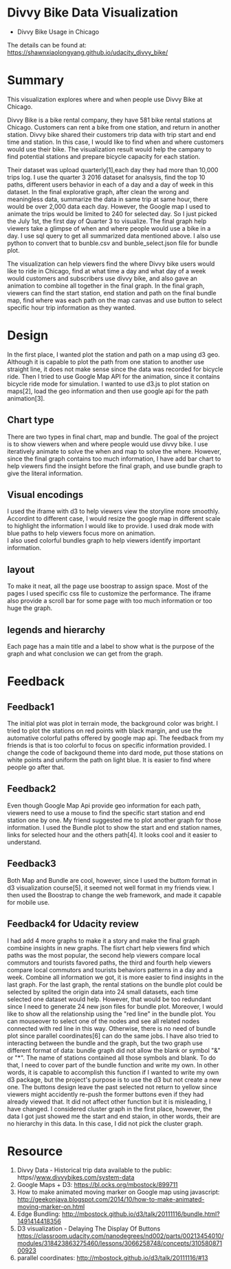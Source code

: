 # Divvy Bike Data Visualization 
- Divvy Bike Usage in Chicago

The details can be found at:
https://shawnxiaolongyang.github.io/udacity_divvy_bike/

# Summary
This visualization explores where and when people use Divvy Bike at Chicago.

Divvy Bike is a bike rental company, they have 581 bike rental stations at Chicago. Customers can rent a bike from one station, and return in another station. Divvy bike 
shared their customers trip data with trip start and end time and station. 
In this case, I would like to find when and where customers would use their bike. The visualization result would help the campany to find potential stations and prepare bicycle capacity for each station.

Their dataset was upload quarterly[1],each day they had more than 10,000 trips log. I use the quarter 3 2016 dataset for analsysis, find the top 10 paths, different users behavior in each of a day and a day of week in this dataset. In the final explorative graph, after clean the wrong and meaningless data, summarize the data in same trip at same hour, there would be over 2,000 data each day. However, the Google map I used to animate the trips would be limited to 240 for selected day. So I just picked the July 1st, the first day of Quarter 3 to visualize. The final graph help viewers take a glimpse of when and where people would use a bike in a day. I use sql query to get all summarized data mentioned above. I also use python to convert that to bunble.csv and bunble_select.json file for bundle plot.

The visualization can help viewers find the where Divvy bike users would like to ride in Chicago, find at what time a day and what day of a week would customers and subscribers use divvy bike, and also gave an animation to combine all together in the final graph. In the final graph, viewers can find the start station, end station and path on the final bundle map, find where was each path on the map canvas and use button to select specific hour trip information as they wanted. 


# Design
In the first place, I wanted plot the station and path on a map using d3 geo. Although it is capable to plot the path from one station to another use straight line, it does not make sense since the data was recorded for bicycle ride. Then I tried to use Google Map API for the animation, since it contains bicycle ride mode for simulation. I wanted to use d3.js to plot station on maps[2], load the geo information and then use google api for the path animation[3]. 
## Chart type
There are two types in final chart, map and bundle. The goal of the project is to show viewers when and where people would use divvy bike. I use iteratively animate to solve the when and map to solve the where. However, since the final graph contains too much information, I have add bar chart to help viewers find the insight before the final graph, and use bundle graph to give the literal information.
## Visual encodings
I used the iframe with d3 to help viewers view the storyline more smoothly. 
Accordint to different case, I would resize the google map in different scale to highlight the information I would like to provide.
I used drak mode with blue paths to help viewers focus more on animation.  
I also used colorful bundles graph to help viewers identify important information.
## layout
To make it neat, all the page use boostrap to assign space. 
Most of the pages I used specific css file to customize the performance.
The iframe also provide a scroll bar for some page with too much information or too huge the graph.
## legends and hierarchy
Each page has a main title and a label to show what is the purpose of the graph and what conclusion we can get from the graph.
 

# Feedback
## Feedback1
The initial plot was plot in terrain mode, the background color was bright. I tried to plot the stations on red points with black margin, and use the automative colorful paths offered by google map api. The feedback from my friends is that is too colorful to focus on specific information provided. I change the code of backgound theme into dard mode, put those stations on white points and uniform the path on light blue. It is easier to find where people go after that.

## Feedback2
Even though Google Map Api provide geo information for each path, viewers need to use a mouse to find the specific start station and end station one by one. My friend suggested me to plot another graph for those information. I used the Bundle plot to show the start and end station names, links for selected hour and the others path[4].
It looks cool and it easier to understand.

## Feedback3
Both Map and Bundle are cool, however, since I used the buttom format in d3 visualization course[5], it seemed not well format in my friends view. I then used the Boostrap to change the web framework, and made it capable for mobile use.

## Feedback4 for Udacity review
I had add 4 more graphs to make it a story and make the final graph combine insights in new graphs. The fisrt chart help viewers find which paths was the most popular, the second help viewers compare local commutors and tourists favored paths, the third and fourth help viewers compare local commutors and tourists behaviors patterns in a day and a week. Combine all information we got, it is more easier to find insights in the last graph.
For the last graph, the rental stations on the bundle plot could be selected by splited the origin data into 24 small datasets, each time selected one dataset would help. However, that would be too redundant since I need to generate 24 new json files for bundle plot. Moreover, I would like to show all the relationship using the "red line" in the bundle plot. You can mouseover to select one of the nodes and see all related nodes connected with red line in this way. Otherwise, there is no need of bundle plot since parallel coordinates[6] can do the same jobs. I have also tried to interacting between the bundle and the graph, but the two graph use different format of data: bundle graph did not allow the blank or symbol "&" or "*". The name of stations contained all those symbols and blank. To do that, I need to cover part of the bundle function and write my own. In other words, it is capable to accomplish this function if I wanted to write my own d3 package, but the project's purpose is to use the d3 but not create a new one.  The buttons design leave the past selected not return to yellow since viewers might accidently re-push the former buttons even if they had already viewed that. It did not affect other function but it is misleading, I have changed. I considered cluster graph in the first place, however, the data I got just showed me the start and end staion, in other words, their are no hierarchy in this data. In this case, I did not pick the cluster graph.




# Resource
 1. Divvy Data - Historical trip data available to the public: https//www.divvybikes.com/system-data
 2. Google Maps + D3:
https://bl.ocks.org/mbostock/899711
 3. How to make animated moving marker on Google map using javascript:
http://geekonjava.blogspot.com/2014/10/how-to-make-animated-moving-marker-on.html
 4. Edge Bundling:
http://mbostock.github.io/d3/talk/20111116/bundle.html?1491414418356
 5. D3 visualization - Delaying The Display Of Buttons
https://classroom.udacity.com/nanodegrees/nd002/parts/00213454010/modules/318423863275460/lessons/3066258748/concepts/31058087100923
 6. parallel coordinates:
http://mbostock.github.io/d3/talk/20111116/#13




